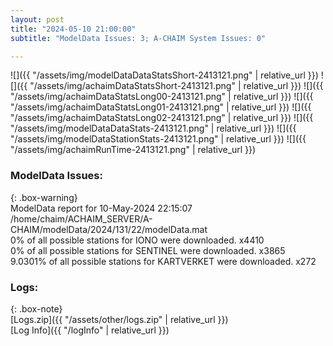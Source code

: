 ```yaml
---
layout: post
title: "2024-05-10 21:00:00"
subtitle: "ModelData Issues: 3; A-CHAIM System Issues: 0"

---
```


![]({{ "/assets/img/modelDataDataStatsShort-2413121.png" | relative_url }})
![]({{ "/assets/img/achaimDataStatsShort-2413121.png" | relative_url }})
![]({{ "/assets/img/achaimDataStatsLong00-2413121.png" | relative_url }})
![]({{ "/assets/img/achaimDataStatsLong01-2413121.png" | relative_url }})
![]({{ "/assets/img/achaimDataStatsLong02-2413121.png" | relative_url }})
![]({{ "/assets/img/modelDataDataStats-2413121.png" | relative_url }})
![]({{ "/assets/img/modelDataStationStats-2413121.png" | relative_url }})
![]({{ "/assets/img/achaimRunTime-2413121.png" | relative_url }})


### ModelData Issues:  
  
{: .box-warning}  
 ModelData report for 10-May-2024 22:15:07   
 /home/chaim/ACHAIM_SERVER/A-CHAIM/modelData/2024/131/22/modelData.mat   
 0% of all possible stations for IONO were downloaded. x4410   
 0% of all possible stations for SENTINEL were downloaded. x3865   
 9.0301% of all possible stations for KARTVERKET were downloaded. x272   
  


### Logs:  
  
{: .box-note}  
[Logs.zip]({{ "/assets/other/logs.zip" | relative_url }})  
[Log Info]({{ "/logInfo" | relative_url }})  
